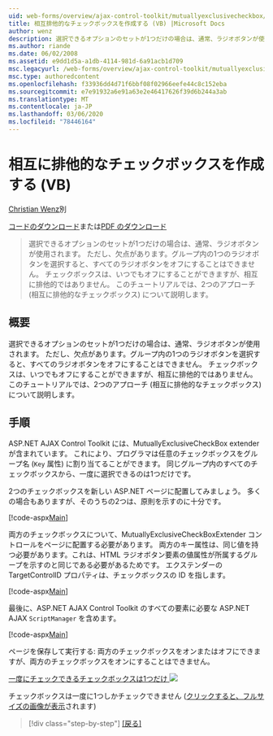 ```yaml
---
uid: web-forms/overview/ajax-control-toolkit/mutuallyexclusivecheckbox/creating-mutually-exclusive-checkboxes-vb
title: 相互排他的なチェックボックスを作成する (VB) |Microsoft Docs
author: wenz
description: 選択できるオプションのセットが1つだけの場合は、通常、ラジオボタンが使用されます。 ただし、グループ内の1つのオプションボタンが選択されると、欠点があり,...
ms.author: riande
ms.date: 06/02/2008
ms.assetid: e9dd1d5a-a1db-4114-981d-6a91acb1d709
msc.legacyurl: /web-forms/overview/ajax-control-toolkit/mutuallyexclusivecheckbox/creating-mutually-exclusive-checkboxes-vb
msc.type: authoredcontent
ms.openlocfilehash: f33936dd4d71f6bbf08f02966eefe44c8c152eba
ms.sourcegitcommit: e7e91932a6e91a63e2e46417626f39d6b244a3ab
ms.translationtype: MT
ms.contentlocale: ja-JP
ms.lasthandoff: 03/06/2020
ms.locfileid: "78446164"
---
```

# <a name="creating-mutually-exclusive-checkboxes-vb"></a>相互に排他的なチェックボックスを作成する (VB)

[Christian Wenz](https://github.com/wenz)別

[コードのダウンロード](https://download.microsoft.com/download/9/3/f/93f8daea-bebd-4821-833b-95205389c7d0/MutuallyExclusiveCheckBox0.vb.zip)または[PDF のダウンロード](https://download.microsoft.com/download/b/6/a/b6ae89ee-df69-4c87-9bfb-ad1eb2b23373/mutuallyexclusivecheckbox0VB.pdf)

> 選択できるオプションのセットが1つだけの場合は、通常、ラジオボタンが使用されます。 ただし、欠点があります。グループ内の1つのラジオボタンを選択すると、すべてのラジオボタンをオフにすることはできません。 チェックボックスは、いつでもオフにすることができますが、相互に排他的ではありません。 このチュートリアルでは、2つのアプローチ (相互に排他的なチェックボックス) について説明します。

## <a name="overview"></a>概要

選択できるオプションのセットが1つだけの場合は、通常、ラジオボタンが使用されます。 ただし、欠点があります。グループ内の1つのラジオボタンを選択すると、すべてのラジオボタンをオフにすることはできません。 チェックボックスは、いつでもオフにすることができますが、相互に排他的ではありません。 このチュートリアルでは、2つのアプローチ (相互に排他的なチェックボックス) について説明します。

## <a name="steps"></a>手順

ASP.NET AJAX Control Toolkit には、MutuallyExclusiveCheckBox extender が含まれています。 これにより、プログラマは任意のチェックボックスをグループ名 (`Key` 属性) に割り当てることができます。 同じグループ内のすべてのチェックボックスから、一度に選択できるのは1つだけです。

2つのチェックボックスを新しい ASP.NET ページに配置してみましょう。 多くの場合もありますが、そのうちの2つは、原則を示すのに十分です。

[!code-aspx[Main](creating-mutually-exclusive-checkboxes-vb/samples/sample1.aspx)]

両方のチェックボックスについて、MutuallyExclusiveCheckBoxExtender コントロールをページに配置する必要があります。 両方のキー属性は、同じ値を持つ必要があります。これは、HTML ラジオボタン要素の値属性が所属するグループを示すのと同じである必要があるためです。 エクステンダーの TargetControlID プロパティは、チェックボックスの ID を指します。

[!code-aspx[Main](creating-mutually-exclusive-checkboxes-vb/samples/sample2.aspx)]

最後に、ASP.NET AJAX Control Toolkit のすべての要素に必要な ASP.NET AJAX `ScriptManager` を含めます。

[!code-aspx[Main](creating-mutually-exclusive-checkboxes-vb/samples/sample3.aspx)]

ページを保存して実行する: 両方のチェックボックスをオンまたはオフにできますが、両方のチェックボックスをオンにすることはできません。

[一度にチェックできるチェックボックスは1つだけ ![](creating-mutually-exclusive-checkboxes-vb/_static/image2.png)](creating-mutually-exclusive-checkboxes-vb/_static/image1.png)

チェックボックスは一度に1つしかチェックできません ([クリックすると、フルサイズの画像が表示](creating-mutually-exclusive-checkboxes-vb/_static/image3.png)されます)

> [!div class="step-by-step"]
> [[戻る]](creating-mutually-exclusive-checkboxes-cs.md)
